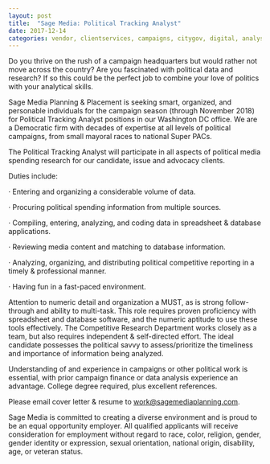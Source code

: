 ```yaml
---
layout: post
title:  "Sage Media: Political Tracking Analyst"
date: 2017-12-14
categories: vendor, clientservices, campaigns, citygov, digital, analyst, nonprofit, datamanagement, tech, executive, intern, IT
---
```


Do you thrive on the rush of a campaign headquarters but would rather not move across the country? Are you fascinated with political data and research? If so this could be the perfect job to combine your love of politics with your analytical skills. 

Sage Media Planning & Placement is seeking smart, organized, and personable individuals for the campaign season (through November 2018) for Political Tracking Analyst positions in our Washington DC office. We are a Democratic firm with decades of expertise at all levels of political campaigns, from small mayoral races to national Super PACs. 

The Political Tracking Analyst will participate in all aspects of political media spending research for our candidate, issue and advocacy clients. 

Duties include:

·         Entering and organizing a considerable volume of data.

·         Procuring political spending information from multiple sources.

·         Compiling, entering, analyzing, and coding data in spreadsheet & database applications.

·         Reviewing media content and matching to database information.

·         Analyzing, organizing, and distributing political competitive reporting in a timely & professional manner.

·         Having fun in a fast-paced environment.

Attention to numeric detail and organization a MUST, as is strong follow-through and ability to multi-task.  This role requires proven proficiency with spreadsheet and database software, and the numeric aptitude to use these tools effectively.  The Competitive Research Department works closely as a team, but also requires independent & self-directed effort. The ideal candidate possesses the political savvy to assess/prioritize the timeliness and importance of information being analyzed. 

Understanding of and experience in campaigns or other political work is essential, with prior campaign finance or data analysis experience an advantage.  College degree required, plus excellent references. 

Please email cover letter & resume to work@sagemediaplanning.com.

Sage Media is committed to creating a diverse environment and is proud to be an equal opportunity employer. All qualified applicants will receive consideration for employment without regard to race, color, religion, gender, gender identity or expression, sexual orientation, national origin, disability, age, or veteran status.
